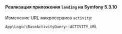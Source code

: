 #### Реализация приложения `landing` на Symfony 5.3.10

Изменение URL микросервиса `activity`:
 
 ```App\Logic\BaseActivityQuery::ACTIVITY_URL ```